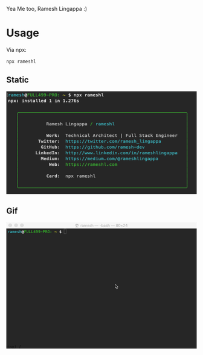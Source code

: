 Yea Me too, Ramesh Lingappa :)

# Usage
Via npx:
```
npx rameshl
```

## Static 
![My NPX Card](rameshl-npx-card.png)

## Gif
![My NPX Card](npx-card.gif)
